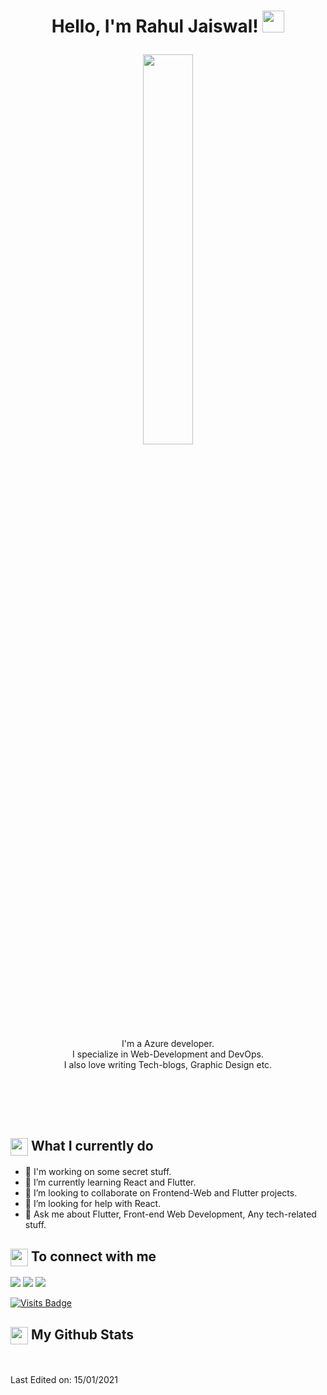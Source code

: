 <h1><p align="center">Hello, I'm Rahul Jaiswal! <img src="https://media.giphy.com/media/hvRJCLFzcasrR4ia7z/giphy.gif" width="35px"></h1></p>

<p align="center" ><img 
 src="https://user-images.githubusercontent.com/22797857/90096358-dba16400-dd54-11ea-8e44-e181ada72661.gif" width="40%"/></p>


<p align="center">I'm a Azure developer.<br/>I specialize in Web-Development and DevOps.<br> I also love writing Tech-blogs, Graphic Design etc.<br></p><br/>

<br><br>

<summary><h2><img src="https://emojis.slackmojis.com/emojis/images/1453406830/264/success-kid.png?1453406830" align="center"
                width="28" /> What I currently do</h2></summary>

- 🔭 I'm working on some secret stuff.
- 🌱 I’m currently learning React and Flutter.
- 👯 I’m looking to collaborate on Frontend-Web and Flutter projects.
- 🤔 I’m looking for help with React.
- 💬 Ask me about Flutter, Front-end Web Development, Any tech-related stuff.

<summary><h2><img src="https://emojis.slackmojis.com/emojis/images/1579216111/7550/pikachu_wave.gif?1579216111" align="center"
                width="28" /> To connect with me</h2></summary>

<p align = "center">
 
[<img src ="https://img.shields.io/badge/portfolio-%23.svg?&style=for-the-badge&logo=&logoColor=white%22">](https://rahulmahesh.me/)
[<img src="https://img.shields.io/badge/twitter-%231DA1F2.svg?&style=for-the-badge&logo=twitter&logoColor=white" />](https://twitter.com/Rahul150789) 
[<img src="https://img.shields.io/badge/linkedin-%230077B5.svg?&style=for-the-badge&logo=linkedin&logoColor=white" />](https://www.linkedin.com/in/rahuljaiswal1507/)

[![Visits Badge](https://badges.pufler.dev/visits/RahulMahesh62/RahulMahesh62?style=for-the-badge)](https://github.com/RahulJaiswal1507/)

</p>

<summary><h2><img src="https://emojis.slackmojis.com/emojis/images/1471045852/841/hero.gif?1471045852" align="center"
                width="28" /> My Github Stats</h2> </summary>

<br>



Last Edited on: 15/01/2021
